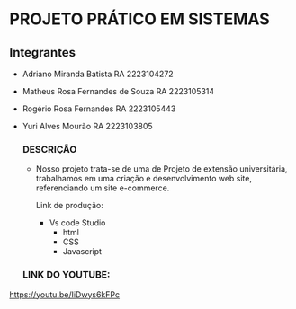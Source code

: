 # PROJETO PRÁTICO EM SISTEMAS


## Integrantes
- Adriano Miranda Batista          RA 2223104272
- Matheus Rosa Fernandes de Souza  RA 2223105314
- Rogério Rosa Fernandes           RA 2223105443
- Yuri Alves Mourão                RA 2223103805

  ### DESCRIÇÃO

  - Nosso projeto trata-se de uma de Projeto de extensão universitária, trabalhamos em uma criação e desenvolvimento web site, referenciando um site e-commerce.

    Link de produção:
    - Vs code Studio
      - html
      - CSS
      - Javascript
   
  ### LINK DO YOUTUBE:
https://youtu.be/IiDwys6kFPc
